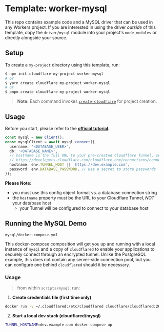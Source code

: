 # Template: worker-mysql

This repo contains example code and a MySQL driver that can be used in any Workers project. If you are interested in using the driver _outside_ of this template, copy the `driver/mysql` module into your project's `node_modules` or directly alongside your source.

## Setup

To create a `my-project` directory using this template, run:

```sh
$ npm init cloudflare my-project worker-mysql
# or
$ yarn create cloudflare my-project worker-mysql
# or
$ pnpm create cloudflare my-project worker-mysql
```

> **Note:** Each command invokes [`create-cloudflare`](https://www.npmjs.com/package/create-cloudflare) for project creation.

## Usage

Before you start, please refer to the **[official tutorial](https://developers.cloudflare.com/workers/tutorials/query-postgres-from-workers-using-database-connectors)**.

```ts
const mysql = new Client();
const mysqlClient = await mysql.connect({
  username: '<DATABASE_USER>',
  db: '<DATABASE_NAME>',
  // hostname is the full URL to your pre-created Cloudflare Tunnel, see documentation here:
  // https://developers.cloudflare.com/cloudflare-one/connections/connect-apps/create-tunnel
  hostname: env.TUNNEL_HOST || 'https://dev.example.com',
  password: env.DATABASE_PASSWORD, // use a secret to store passwords
});
```

**Please Note:**

- you must use this config object format vs. a database connection string
- the `hostname` property must be the URL to your Cloudflare Tunnel, _NOT_ your database host
  - your Tunnel will be configured to connect to your database host

## Running the MySQL Demo

`mysql/docker-compose.yml`

This docker-compose composition will get you up and running with a local instance of `mysql` and a
copy of `cloudflared` to enable your applications to securely connect through an encrypted tunnel.
Unlike the PostgreSQL example, this does not contain any server-side connection pool, but you can
configure one behind `cloudflared` should it be necessary.

### Usage

> from within `scripts/mysql`, run:

1. **Create credentials file (first time only)**

```sh
docker run -v ~/.cloudflared:/etc/cloudflared cloudflare/cloudflared:2021.10.5 login
```

2. **Start a local dev stack (cloudflared/mysql)**

```sh
TUNNEL_HOSTNAME=dev.example.com docker-compose up
```
